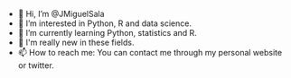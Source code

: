 - 👋 Hi, I’m @JMiguelSala
- 👀 I’m interested in Python, R and data science.
- 🌱 I’m currently learning Python, statistics and R.
- 💞️ I'm really new in these fields.
- 📫 How to reach me: You can contact me through my personal website or twitter.

<!---
JMiguelSala/JMiguelSala is a ✨ special ✨ repository because its `README.md` (this file) appears on your GitHub profile.
You can click the Preview link to take a look at your changes.
--->
